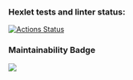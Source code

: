 ### Hexlet tests and linter status:
[![Actions Status](https://github.com/Victoria-Borovik/frontend-project-44/workflows/hexlet-check/badge.svg)](https://github.com/Victoria-Borovik/frontend-project-44/actions)

### Maintainability Badge
<a href="https://codeclimate.com/github/Victoria-Borovik/frontend-project-44/maintainability"><img src="https://api.codeclimate.com/v1/badges/56ffdd3cdc20a05b1762/maintainability" /></a>
